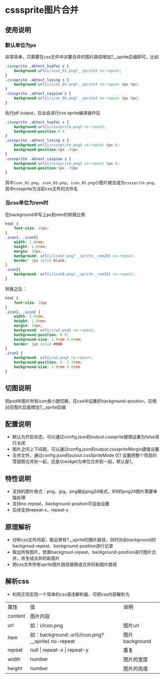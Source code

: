 # csssprite图片合并

## 使用说明

### 默认单位为px
非常简单，只需要在css文件中对要合并的图片路径增加?__sprite后缀即可，比如
``` css
.csssprite .abtest_huafei s {
    background:url(i/icon_01.png?__sprite) no-repeat;
}
.csssprite .abtest_lvxing s {
    background:url(i/icon_03.png?__sprite) no-repeat 6px 0px;
}
.csssprite .abtest_caipiao s {
    background:url(i/icon_05.png?__sprite) no-repeat 5px 0px;
}
```

执行jdf output，后台会进行css sprite编译操作后
``` css
.csssprite .abtest_huafei s {
    background:url(i/csssprite.png) no-repeat;
    background-position:0 0
}
.csssprite .abtest_lvxing s {
    background:url(i/csssprite.png) no-repeat 6px 0;
    background-position:6px -39px
}
.csssprite .abtest_caipiao s {
    background:url(i/csssprite.png) no-repeat 5px 0;
    background-position:5px -78px
}
```
其中`icon_01.png`，`icon_03.png`，`icon_05.png`小图片被合成为`csssprite.png`，其中csssprite为当前css文件的文件名

### 当css单位为rem时

在background中写上px到rem的转换比例
``` css
html {
    font-size: 20px;
}
.icon1, .icon2{
    width: 1.8rem;
    height: 1.8rem;
    margin: 10px;
    background: url(i/icon7.png?__sprite__rem20) no-repeat;
    border: 1px solid black;
}
.icon2{
    background: url(i/icon8.png?__sprite__rem20) no-repeat;
}
```
转换之后：
```css
html {
	font-size: 20px
}
.icon1, .icon2 {
	width: 1.8rem;
	height: 1.8rem;
	margin: 10px;
	background: url(/i/w2.png) no-repeat;
	background-position: 0 0;
	background-size: 1.8rem 4.6rem;
	border: 1px solid #000
}
.icon2 {
	background: url(i/w2.png) no-repeat;
	background-position: 0 -2.3rem;
	background-size: 1.8rem 4.6rem
}
```

## 切图说明
把psd中图片所有icon类小图切换，在css中设置好background-position，在相对应图片后面增加?__sprite后缀

## 配置说明
* 默认为开启状态，可以通过config.json的output.csssprite键值设置为false进行关闭
* 图片之间上下间距，可以通过config.json的output.cssspriteMargin键值设置
* 合并文件，通过config.json的outout.cssSpriteMode 0|1 设置把整个项目的雪碧图合并到一起，还是以widget为单位合并到一起，默认是1。

## 特性说明
* 支持的图片格式：png，jpg，png输出png24格式，IE6的png24图片需要单独处理
* 支持no-repeat，background-position可自由设置
* 后续支持repeat-x，repeat-y

## 原理解析
* 分析css文件内容，取出带有?__sprite的图片路径，同时对此background的backgroud-repeat、background-position进行记录
* 取出所有图片，依靠backgroud-repeat、background-position进行图片合并，并生成合并的新图片
* 把css文件所有sprite图片路径替换成合并的新图片路径

## 解析css
* 利用正则实现一个简单的css语法解析器，可把css内容解析为

<table>
	<tr><td>属性</td> <td>值</td> <td>说明</td> </tr>
	<tr><td>content</td> <td>图片内容</td> <td></td> </tr>
	<tr><td>url</td> <td>如：i/icon.png</td> <td>图片url</td> </tr>
	<tr><td>item</td> <td>如：background: url(i/icon.png?__sprite) no-repeat</td> <td>图片background</td> </tr>
	<tr><td>repeat</td> <td>null | repeat-x | repeat-y</td> <td>重复</td> </tr>
	<tr><td>width</td> <td>number</td> <td>图片的宽度</td> </tr>
	<tr><td>height</td> <td>number</td> <td>图片的高度</td> </tr>
</table>
